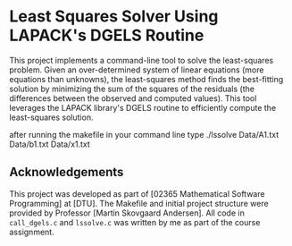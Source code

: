 # Least Squares Solver Using LAPACK's DGELS Routine

This project implements a command-line tool to solve the least-squares problem. Given an over-determined system of linear equations (more equations than unknowns), the least-squares method finds the best-fitting solution by minimizing the sum of the squares of the residuals (the differences between the observed and computed values). This tool leverages the LAPACK library's DGELS routine to efficiently compute the least-squares solution.


after running the makefile 
in your command line type ./lssolve Data/A1.txt Data/b1.txt Data/x1.txt


## Acknowledgements

This project was developed as part of [02365 Mathematical Software Programming] at [DTU]. The Makefile and initial project structure were provided by Professor [Martin Skovgaard Andersen]. All code in `call_dgels.c` and `lssolve.c` was written by me as part of the course assignment.
